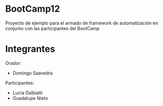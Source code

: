 # BootCamp12
Proyecto de ejemplo para el armado de framework de automatización en conjunto con las participantes del BootCamp



# Integrantes
Orador: 
* Domingo Saavedra


Participantes:
* Lucia Galbiatti  
* Guadalupe Nieto




